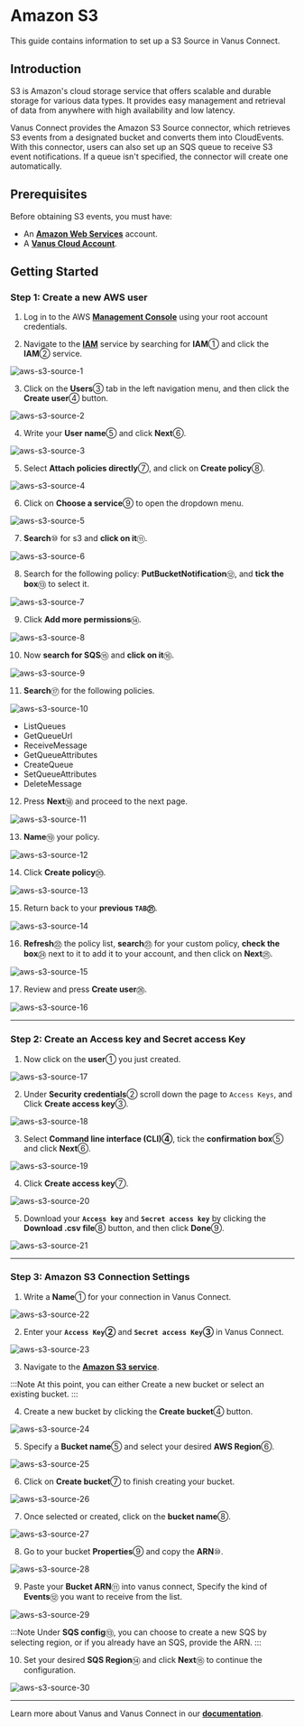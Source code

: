 # Amazon S3

This guide contains information to set up a S3 Source in Vanus Connect.

## Introduction

S3 is Amazon's cloud storage service that offers scalable and durable storage for various data types. It provides easy management and retrieval of data from anywhere with high availability and low latency.

Vanus Connect provides the Amazon S3 Source connector, which retrieves S3 events from a designated bucket and converts them into CloudEvents. With this connector, users can also set up an SQS queue to receive S3 event notifications. If a queue isn't specified, the connector will create one automatically.

## Prerequisites

Before obtaining S3 events, you must have:

- An [**Amazon Web Services**](https://aws.amazon.com) account.
- A [**Vanus Cloud Account**](https://cloud.vanus.ai).

## Getting Started

### Step 1: Create a new AWS user

1. Log in to the AWS [**Management Console**](https://aws.amazon.com) using your root account credentials.

2. Navigate to the [**IAM**](https://console.aws.amazon.com/iam/) service by searching for **IAM**① and click the **IAM**② service.

![aws-s3-source-1](images/aws-s3-source-1.webp)

3. Click on the **Users**③ tab in the left navigation menu, and then click the **Create user**④ button.

![aws-s3-source-2](images/aws-s3-source-2.webp)

4. Write your **User name**⑤ and click **Next**⑥.

![aws-s3-source-3](images/aws-s3-source-3.webp)

5. Select **Attach policies directly**⑦, and click on **Create policy**⑧.

![aws-s3-source-4](images/aws-s3-source-4.webp)

6. Click on **Choose a service**⑨ to open the dropdown menu.

![aws-s3-source-5](images/aws-s3-source-5.webp)

7. **Search**⑩ for s3 and **click on it**⑪.

![aws-s3-source-6](images/aws-s3-source-6.webp)

8. Search for the following policy: **PutBucketNotification**⑫, and **tick the box**⑬ to select it.

![aws-s3-source-7](images/aws-s3-source-7.webp)

9. Click **Add more permissions**⑭.

![aws-s3-source-8](images/aws-s3-source-8.webp)

10. Now **search for SQS**⑮ and **click on it**⑯.

![aws-s3-source-9](images/aws-s3-source-9.webp)

11. **Search**⑰ for the following policies.

![aws-s3-source-10](images/aws-s3-source-10.webp)

- ListQueues
- GetQueueUrl
- ReceiveMessage
- GetQueueAttributes
- CreateQueue
- SetQueueAttributes
- DeleteMessage

12. Press **Next**⑱ and proceed to the next page.

![aws-s3-source-11](images/aws-s3-source-11.webp)

13. **Name**⑲ your policy.

![aws-s3-source-12](images/aws-s3-source-12.webp)

14. Click **Create policy**⑳.

![aws-s3-source-13](images/aws-s3-source-13.webp)

15. Return back to your **previous `TAB`㉑**.

![aws-s3-source-14](images/aws-s3-source-14.webp)

16. **Refresh**㉒ the policy list, **search**㉓ for your custom policy, **check the box**㉔ next to it to add it to your account, and then click on **Next**㉕.

![aws-s3-source-15](images/aws-s3-source-15.webp)

17. Review and press **Create user**㉖.

![aws-s3-source-16](images/aws-s3-source-16.webp)

---

### Step 2: Create an Access key and Secret access Key

1. Now click on the **user**① you just created.

![aws-s3-source-17](images/aws-s3-source-17.webp)

2. Under **Security credentials**② scroll down the page to `Access Keys`, and Click **Create access key**③.

![aws-s3-source-18](images/aws-s3-source-18.webp)

3. Select **Command line interface (CLI)④**, tick the **confirmation box**⑤ and click **Next**⑥.

![aws-s3-source-19](images/aws-s3-source-19.webp)

4. Click **Create access key**⑦.

![aws-s3-source-20](images/aws-s3-source-20.webp)

5. Download your **`Access key`** and **`Secret access key`** by clicking the **Download .csv file**⑧ button, and then click **Done**⑨.

![aws-s3-source-21](images/aws-s3-source-21.webp)

---

### Step 3: Amazon S3 Connection Settings

1. Write a **Name**① for your connection in Vanus Connect.

![aws-s3-source-22](images/aws-s3-source-22.webp)

2. Enter your **`Access Key`②** and **`Secret access Key`③** in Vanus Connect.

![aws-s3-source-23](images/aws-s3-source-23.webp)

3. Navigate to the [**Amazon S3 service**](https://s3.console.aws.amazon.com/s3/buckets).

:::Note
At this point, you can either Create a new bucket or select an existing bucket.
:::

4. Create a new bucket by clicking the **Create bucket**④ button.

![aws-s3-source-24](images/aws-s3-source-24.webp)

5. Specify a **Bucket name**⑤ and select your desired **AWS Region**⑥.

![aws-s3-source-25](images/aws-s3-source-25.webp)

6. Click on **Create bucket**⑦ to finish creating your bucket.

![aws-s3-source-26](images/aws-s3-source-26.webp)

7. Once selected or created, click on the **bucket name**⑧.

![aws-s3-source-27](images/aws-s3-source-27.webp)

8. Go to your bucket **Properties**⑨ and copy the **ARN**⑩.

![aws-s3-source-28](images/aws-s3-source-28.webp)

9. Paste your **Bucket ARN**⑪ into vanus connect, Specify the kind of **Events**⑫ you want to receive from the list.

![aws-s3-source-29](images/aws-s3-source-29.webp)

:::Note
Under **SQS config**⑬, you can choose to create a new SQS by selecting region, or if you already have an SQS, provide the ARN.
:::

10. Set your desired **SQS Region**⑭ and click **Next**⑮ to continue the configuration.

![aws-s3-source-30](images/aws-s3-source-30.webp)

---

Learn more about Vanus and Vanus Connect in our [**documentation**](https://docs.vanus.ai).

